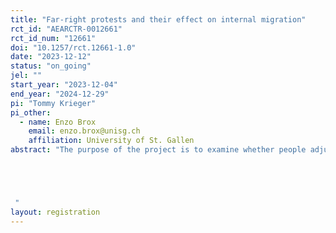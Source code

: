 ```yaml
---
title: "Far-right protests and their effect on internal migration"
rct_id: "AEARCTR-0012661"
rct_id_num: "12661"
doi: "10.1257/rct.12661-1.0"
date: "2023-12-12"
status: "on_going"
jel: ""
start_year: "2023-12-04"
end_year: "2024-12-29"
pi: "Tommy Krieger"
pi_other:
  - name: Enzo Brox
    email: enzo.brox@unisg.ch
    affiliation: University of St. Gallen
abstract: "The purpose of the project is to examine whether people adjust their location decisions due to far-right mass protests. This experiment constitutes the second part of this project. In the first part, we provide some empirical evidence in favor of the hypothesis that far-right protests have a negative impact on internal migration. The purpose of the experiment is twofold. First, we want to substantiate the results of the first part of the project with experimental evidence. Second, we want to get a better understanding about how people update their views about a place if they learn about the existence of far-right protests. To reach these objectives, we use a stated-preference choice experiment. More specifically, we pose a variety of randomized location choices between two  hypothetical cities to a representative sample of Germans (aged 18 - 44). The cities are characterized by six different attributes. The presence of far-right protests is one of these attributes. In the first part of the experiment, participants are asked to decided which place they prefer as place of residence. In the second part, we ask for specific expectation, for instance with regard to security concerns and medium-run economic development. 


 "
layout: registration
---
```


